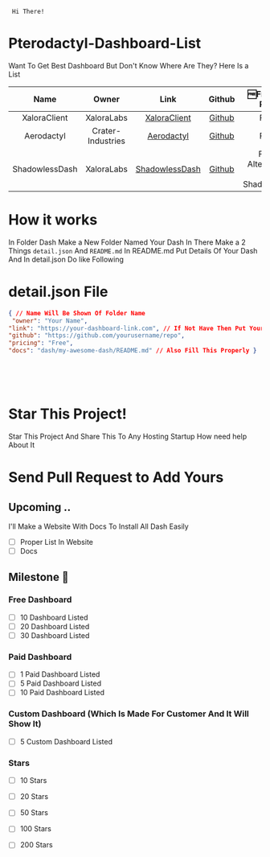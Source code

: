 
     Hi There!
# Pterodactyl-Dashboard-List
Want To Get Best Dashboard But Don't Know Where Are They? Here Is a List

| Name | Owner | Link | Github | 🆓Free / 💵Paid | Docs |
|:------:|:-------:|:------:|:--------:|:-------------:|:-----------:|
| XaloraClient | XaloraLabs | [XaloraClient](https://github.com/XaloraLabs/XaloraClient) | [Github](https://github.com/XaloraLabs/XaloraClient) | Free | [Docs](dash/XaloraClient/README.md) |
| Aerodactyl | Crater-Industries | [Aerodactyl](https://github.com/Crater-Industries/AeroDactyl) | [Github](https://github.com/Crater-Industries/AeroDactyl) | Free | [Docs](dash/Aerodactyl/README.md) |
| ShadowlessDash | XaloraLabs | [ShadowlessDash](https://github.com/XaloraLabs/ShadowlessDash) | [Github](https://github.com/XaloraLabs/ShadowlessDash) | Free, Alternative Of ShadowDash | [Docs](dash/Example/README.md) |

# How it works

In Folder Dash Make a New Folder Named Your Dash In There Make a 2 Things `detail.json` And `README.md`  In README.md Put Details Of Your Dash And In detail.json Do like Following

# detail.json File

```json
{ // Name Will Be Shown Of Folder Name
 "owner": "Your Name", 
"link": "https://your-dashboard-link.com", // If Not Have Then Put Your Discord Server Link
"github": "https://github.com/yourusername/repo",
"pricing": "Free",
"docs": "dash/my-awesome-dash/README.md" // Also Fill This Properly } 
```


<pre>


  
</pre>



# Star This Project!
Star This Project And Share This To Any Hosting Startup How need help About It 

# Send Pull Request to Add Yours

## Upcoming ..
I'll Make a Website With Docs To Install All Dash Easily

- [ ] Proper List In Website
- [ ] Docs

## Milestone 🙌

### Free Dashboard
- [ ] 10 Dashboard Listed
- [ ] 20 Dashboard Listed
- [ ] 30 Dashboard Listed

### Paid Dashboard
- [ ] 1 Paid Dashboard Listed
- [ ] 5 Paid Dashboard Listed
- [ ] 10 Paid Dashboard Listed

### Custom Dashboard (Which Is Made For Customer And It Will Show It)
- [ ] 5 Custom Dashboard Listed

### Stars
- [ ] 10 Stars
- [ ] 20 Stars
- [ ] 50 Stars
- [ ] 100 Stars
- [ ] 200 Stars
    
